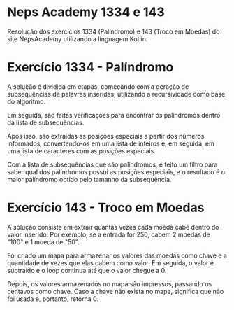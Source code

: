 # Neps Academy 1334 e 143

Resolução dos exercícios 1334 (Palíndromo) e 143 (Troco em Moedas) do site NepsAcademy utilizando a linguagem Kotlin.

# Exercício 1334 - Palíndromo

A solução é dividida em etapas, começando com a geração de subsequências de palavras inseridas, utilizando a recursividade como base do algoritmo.

Em seguida, são feitas verificações para encontrar os palíndromos dentro da lista de subsequências.

Após isso, são extraídas as posições especiais a partir dos números informados, convertendo-os em uma lista de inteiros e, em seguida, em uma lista de caracteres com as posições especiais.

Com a lista de subsequências que são palíndromos, é feito um filtro para saber qual dos palíndromos possui as posições especiais, e o resultado é o maior palíndromo obtido pelo tamanho da subsequência.

# Exercício 143 - Troco em Moedas

A solução consiste em extrair quantas vezes cada moeda cabe dentro do valor inserido. Por exemplo, se a entrada for 250, cabem 2 moedas de "100" e 1 moeda de "50".

Foi criado um mapa para armazenar os valores das moedas como chave e a quantidade de vezes que elas cabem como valor. Em seguida, o valor é subtraído e o loop continua até que o valor chegue a 0.

Depois, os valores armazenados no mapa são impressos, passando os centavos como chave. Caso a chave não exista no mapa, significa que não foi usada e, portanto, retorna 0.
